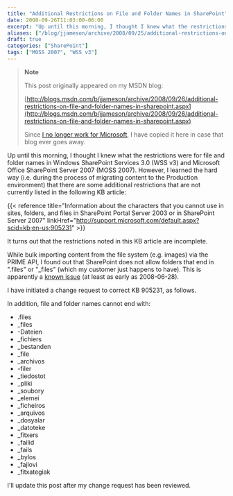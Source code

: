 ```yaml
---
title: "Additional Restrictions on File and Folder Names in SharePoint"
date: 2008-09-26T11:03:00-06:00
excerpt: "Up until this morning, I thought I knew what the restrictions were for file and folder names in Windows SharePoint Services 3.0 (WSS v3) and Microsoft Office SharePoint Server 2007 (MOSS 2007). However, I learned the hard way (i.e. during the process..."
aliases: ["/blog/jjameson/archive/2008/09/25/additional-restrictions-on-file-and-folder-names-in-sharepoint.aspx", "/blog/jjameson/archive/2008/09/26/additional-restrictions-on-file-and-folder-names-in-sharepoint.aspx"]
draft: true
categories: ["SharePoint"]
tags: ["MOSS 2007", "WSS v3"]
---
```


> **Note**
>
> This post originally appeared on my MSDN blog:
>
> [http://blogs.msdn.com/b/jjameson/archive/2008/09/26/additional-restrictions-on-file-and-folder-names-in-sharepoint.aspx](http://blogs.msdn.com/b/jjameson/archive/2008/09/26/additional-restrictions-on-file-and-folder-names-in-sharepoint.aspx)
>
> Since
> [I no longer work for Microsoft](/blog/jjameson/2011/09/02/last-day-with-microsoft),
> I have copied it here in case that blog ever goes away.

Up until this morning, I thought I knew what the restrictions were for file and
folder names in Windows SharePoint Services 3.0 (WSS v3) and Microsoft Office
SharePoint Server 2007 (MOSS 2007). However, I learned the hard way (i.e. during
the process of migrating content to the Production environment) that there are
some additional restrictions that are not currently listed in the following KB
article:

{{< reference title="Information about the characters that you cannot use in sites, folders, and files in SharePoint Portal Server 2003 or in SharePoint Server 2007" linkHref="http://support.microsoft.com/default.aspx?scid=kb;en-us;905231" >}}

It turns out that the restrictions noted in this KB article are incomplete.

While bulk importing content from the file system (e.g. images) via the PRIME
API, I found out that SharePoint does not allow folders that end in ".files" or
"\_files" (which my customer just happens to have). This is apparently a
[known issue](http://technet.microsoft.com/en-us/library/cc261812.aspx) (at
least as early as 2008-06-28).

I have initiated a change request to correct KB 905231, as follows.

In addition, file and folder names cannot end with:

- .files
- \_files
- -Dateien
- \_fichiers
- \_bestanden
- \_file
- \_archivos
- -filer
- \_tiedostot
- \_pliki
- \_soubory
- \_elemei
- \_ficheiros
- \_arquivos
- \_dosyalar
- \_datoteke
- \_fitxers
- \_failid
- \_fails
- \_bylos
- \_fajlovi
- \_fitxategiak

I'll update this post after my change request has been reviewed.

